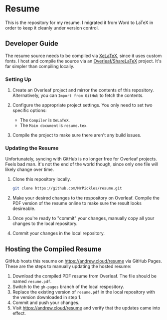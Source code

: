 # Resume

This is the repository for my resume. I migrated it from Word to LaTeX in order
to keep it cleanly under version control.

## Developer Guide

The resume source needs to be compiled via [XeLaTeX][xelatex], since it uses
custom fonts. I host and compile the source via an
[Overleaf/ShareLaTeX][overleaf] project. It's far simpler than compiling
locally.

### Setting Up

1. Create an Overleaf project and mirror the contents of this repository.
   Alternatively, you can `Import from GitHub` to fetch the contents.
2. Configure the appropriate project settings. You only need to set two specific
   options:

   * The `Compiler` is `XeLaTeX`.
   * The `Main document` is `resume.tex`.

3. Compile the project to make sure there aren't any build issues.

### Updating the Resume

Unfortunately, syncing with GitHub is no longer free for Overleaf projects.
Feels bad man. It's not the end of the world though, since only one file will
likely change over time.

1. Clone this repository locally.

   ```bash
   git clone https://github.com/MrPickles/resume.git
   ```

2. Make your desired changes to the respository on Overleaf. Compile the PDF
   version of the resume online to make sure the result looks desireable.
3. Once you're ready to "commit" your changes, manually copy all your changes to
   the local repository.
4. Commit your changes in the local repository.

## Hosting the Compiled Resume

GitHub hosts this resume on https://andrew.cloud/resume via GitHub Pages. These
are the steps to manually updating the hosted resume:

1. Download the compiled PDF resume from Overleaf. The file should be named
   `resume.pdf`.
2. Switch to the `gh-pages` branch of the local respository.
3. Replace the existing version of `resume.pdf` in the local repository with the
   version downloaded in step 1.
4. Commit and push your changes.
5. Visit https://andrew.cloud/resume and verify that the updates came into
   effect.

[xelatex]: https://www.overleaf.com/learn/latex/XeLaTeX
[overleaf]: https://www.overleaf.com
